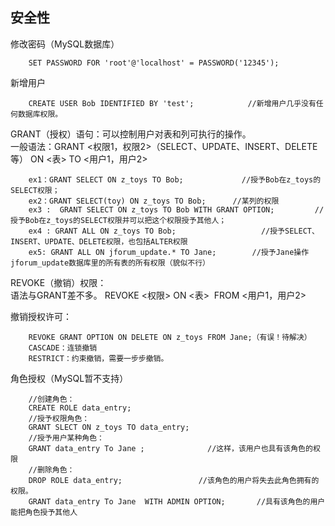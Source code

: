 ## 安全性

修改密码（MySQL数据库）

		SET PASSWORD FOR 'root'@'localhost' = PASSWORD('12345');
新增用户

		CREATE USER Bob IDENTIFIED BY 'test';            //新增用户几乎没有任何数据库权限。

GRANT（授权）语句：可以控制用户对表和列可执行的操作。  
一般语法：GRANT <权限1，权限2>（SELECT、UPDATE、INSERT、DELETE 等） ON <表> TO <用户1，用户2> 

		ex1：GRANT SELECT ON z_toys TO Bob;             //授予Bob在z_toys的SELECT权限；
		ex2：GRANT SELECT(toy) ON z_toys TO Bob;      //某列的权限
		ex3 :  GRANT SELECT ON z_toys TO Bob WITH GRANT OPTION;         //授予Bob在z_toys的SELECT权限并可以把这个权限授予其他人；
		ex4 : GRANT ALL ON z_toys TO Bob;                   //授予SELECT、INSERT、UPDATE、DELETE权限，也包括ALTER权限
		ex5: GRANT ALL ON jforum_update.* TO Jane;        //授予Jane操作jforum_update数据库里的所有表的所有权限（貌似不行）

REVOKE（撤销）权限：  
语法与GRANT差不多。 REVOKE <权限> ON <表>  FROM <用户1，用户2>

撤销授权许可：

		REVOKE GRANT OPTION ON DELETE ON z_toys FROM Jane;（有误！待解决）
		CASCADE：连锁撤销
		RESTRICT：约束撤销，需要一步步撤销。
角色授权（MySQL暂不支持）

		//创建角色：
		CREATE ROLE data_entry;
		//授予权限角色：
		GRANT SLECT ON z_toys TO data_entry;
		//授予用户某种角色：
		GRANT data_entry To Jane ;              //这样，该用户也具有该角色的权限
		//删除角色：
		DROP ROLE data_entry;                 //该角色的用户将失去此角色拥有的权限。
		GRANT data_entry To Jane  WITH ADMIN OPTION;       //具有该角色的用户能把角色授予其他人